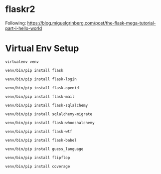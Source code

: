 # flaskr2

Following:
https://blog.miguelgrinberg.com/post/the-flask-mega-tutorial-part-i-hello-world

# Virtual Env Setup

`virtualenv venv`

`venv/bin/pip install flask`

`venv/bin/pip install flask-login`

`venv/bin/pip install flask-openid`

`venv/bin/pip install flask-mail`

`venv/bin/pip install flask-sqlalchemy`

`venv/bin/pip install sqlalchemy-migrate`

`venv/bin/pip install flask-whooshalchemy`

`venv/bin/pip install flask-wtf`

`venv/bin/pip install flask-babel`

`venv/bin/pip install guess_language`

`venv/bin/pip install flipflop`

`venv/bin/pip install coverage`
